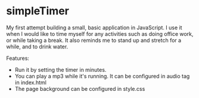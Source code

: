 # simpleTimer

My first attempt building a small, basic application in JavaScript. I use it when I would like to time myself for any activities such as doing office work, or while taking a break. It also reminds me to stand up and stretch for a while, and to drink water. 

Features:
* Run it by setting the timer in minutes. 
* You can play a mp3 while it's running. It can be configured in audio tag in index.html
* The page background can be configured in style.css
